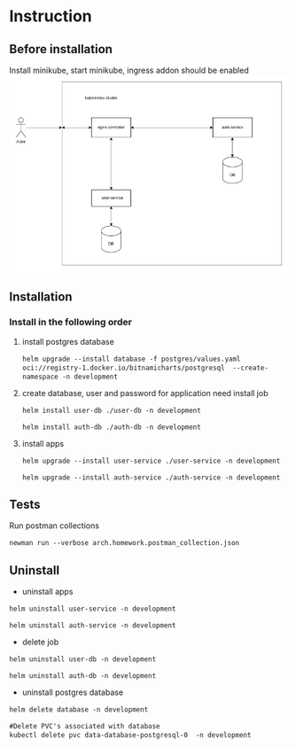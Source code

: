 # Instruction
## Before installation
Install minikube, start minikube, ingress addon should be enabled
![image](schema.png)

## Installation
### Install in the following order
1. install postgres database
    ```shell
    helm upgrade --install database -f postgres/values.yaml oci://registry-1.docker.io/bitnamicharts/postgresql  --create-namespace -n development
    ```
2. create database, user and password for application need install job
    ```shell
    helm install user-db ./user-db -n development
    ```
    ```shell
    helm install auth-db ./auth-db -n development
    ```
3. install apps
    ```shell
    helm upgrade --install user-service ./user-service -n development
    ```
    ```shell
    helm upgrade --install auth-service ./auth-service -n development
    ```
## Tests
Run postman collections 
```shell
newman run --verbose arch.homework.postman_collection.json
```

## Uninstall
* uninstall apps
```shell
helm uninstall user-service -n development
```
```shell
helm uninstall auth-service -n development
```
* delete job
```shell
helm uninstall user-db -n development
```
```shell
helm uninstall auth-db -n development
```
* uninstall postgres database
```shell
helm delete database -n development
```
```shell
#Delete PVC's associated with database
kubectl delete pvc data-database-postgresql-0  -n development
```

